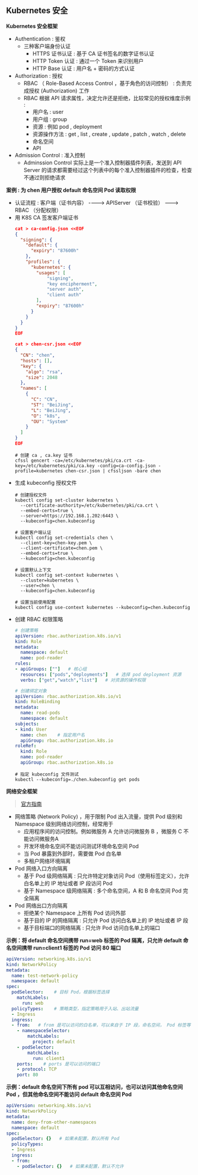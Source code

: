 ## Kubernetes 安全

__Kubernetes 安全框架__
- Authentication : 鉴权
    - 三种客户端身份认证
        - HTTPS 证书认证 : 基于 CA 证书签名的数字证书认证
        - HTTP Token 认证 : 通过一个 Token 来识别用户
        - HTTP Base 认证 : 用户名 + 密码的方式认证
- Authorization : 授权
    - RBAC （ Role-Based Access Control ，基于角色的访问控制） : 负责完成授权 (Authorization) 工作
    - RBAC 根据 API 请求属性，决定允许还是拒绝，比较常见的授权维度示例 :
        - 用户名 : user
        - 用户组 : group
        - 资源 : 例如 pod , deployment
        - 资源操作方法 : get , list , create , update , patch , watch , delete
        - 命名空间
        - API
- Admission Control : 准入控制
    - Adminssion Control 实际上是一个准入控制器插件列表，发送到 API Server 的请求都需要经过这个列表中的每个准入控制器插件的检查，检查不通过则拒绝请求

__案例 : 为 chen 用户授权 default 命名空间 Pod 读取权限__
- 认证流程 : 客户端（证书内容） ----> APIServer （证书校验） ---> RBAC （分配权限）
- 用 K8S CA 签发客户端证书
    ```json
    cat > ca-config.json <<EOF
    {
      "signing": {
        "default": {
          "expiry": "87600h"
        },
        "profiles": {
          "kubernetes": {
            "usages": [
                "signing",
                "key encipherment",
                "server auth",
                "client auth"
            ],
            "expiry": "87600h"
          }
        }
      }
    }
    EOF
    ```
    ```json
    cat > chen-csr.json <<EOF
    {
      "CN": "chen",
      "hosts": [],
      "key": {
        "algo": "rsa",
        "size": 2048
      },
      "names": [
        {
          "C": "CN",
          "ST": "BeiJing",
          "L": "BeiJing",
          "O": "k8s",
          "OU": "System"
        }
      ]
    }
    EOF
    ```
    ```shell
    # 创建 ca , ca.key 证书
    cfssl gencert -ca=/etc/kubernetes/pki/ca.crt -ca-key=/etc/kubernetes/pki/ca.key -config=ca-config.json -profile=kubernetes chen-csr.json | cfssljson -bare chen
    ```
- 生成 kubeconfig 授权文件
    ```shell
    # 创建授权文件
    kubectl config set-cluster kubernetes \
      --certificate-authority=/etc/kubernetes/pki/ca.crt \
      --embed-certs=true \
      --server=https://192.168.1.202:6443 \
      --kubeconfig=chen.kubeconfig
    ```
    ```shell
    # 设置客户端认证
    kubectl config set-credentials chen \
      --client-key=chen-key.pem \
      --client-certificate=chen.pem \
      --embed-certs=true \
      --kubeconfig=chen.kubeconfig
    ```
    ```shell
    # 设置默认上下文
    kubectl config set-context kubernetes \
      --cluster=kubernetes \
      --user=chen \
      --kubeconfig=chen.kubeconfig
    ```
    ```shell
    # 设置当前使用配置 
    kubectl config use-context kubernetes --kubeconfig=chen.kubeconfig
    ```
- 创建 RBAC 权限策略
    ```yaml
    # 创建策略
    apiVersion: rbac.authorization.k8s.io/v1 
    kind: Role 
    metadata: 
      namespace: default 
      name: pod-reader 
    rules: 
    - apiGroups: [""]   # 核心组
      resources: ["pods","deployments"]   # 选择 pod deployment 资源
      verbs: ["get","watch","list"]   # 对资源的操作权限
    ```
    ```yaml
    # 创建绑定对象
    apiVersion: rbac.authorization.k8s.io/v1
    kind: RoleBinding
    metadata:
      name: read-pods
      namespace: default
    subjects:
    - kind: User
      name: chen    # 指定用户名
      apiGroup: rbac.authorization.k8s.io
    roleRef:
      kind: Role
      name: pod-reader
      apiGroup: rbac.authorization.k8s.io
    ```
    ```shell
    # 指定 kubeconfig 文件测试
    kubectl --kubeconfig=./chen.kubeconfig get pods
    ```

__网络安全框架__
> [官方指南](https://kubernetes.io/zh/docs/concepts/services-networking/network-policies/)

- 网络策略 (Network Policy) ，用于限制 Pod 出入流量，提供 Pod 级别和 Namespace 级别网络访问控制，经常用于
    - 应用程序间的访问控制。例如微服务 A 允许访问微服务 B ，微服务 C 不能访问微服务A
    - 开发环境命名空间不能访问测试环境命名空间 Pod
    - 当 Pod 暴露到外部时，需要做 Pod 白名单 
    - 多租户网络环境隔离
- Pod 网络入口方向隔离
    - 基于 Pod 级网络隔离 : 只允许特定对象访问 Pod（使用标签定义），允许白名单上的 IP 地址或者 IP 段访问 Pod
    -  基于 Namespace 级网络隔离 : 多个命名空间，A 和 B 命名空间 Pod 完全隔离
- Pod 网络出口方向隔离
    - 拒绝某个 Namespace 上所有 Pod 访问外部
    - 基于目的 IP 的网络隔离 : 只允许 Pod 访问白名单上的 IP 地址或者 IP 段
    - 基于目标端口的网络隔离 : 只允许 Pod 访问白名单上的端口

__示例：将 default 命名空间携带 run=web 标签的 Pod 隔离，只允许 default 命名空间携带 run=client1 标签的 Pod 访问 80 端口__
```yaml
apiVersion: networking.k8s.io/v1
kind: NetworkPolicy
metadata:
  name: test-network-policy
  namespace: default
spec:
  podSelector:    # 目标 Pod，根据标签选择 
    matchLabels:
      run: web
  policyTypes:    # 策略类型，指定策略用于入站、出站流量
  - Ingress
  ingress:
  - from:   # from 是可以访问的白名单，可以来自于 IP 段，命名空间， Pod 标签等
    - namespaceSelector:
        matchLabels:
          project: default
    - podSelector:
        matchLabels:
          run: client1
    ports:    # ports 是可以访问的端口
    - protocol: TCP
    port: 80
```
__示例：default 命名空间下所有 pod 可以互相访问，也可以访问其他命名空间 Pod ，但其他命名空间不能访问 default 命名空间 Pod__
```yaml
apiVersion: networking.k8s.io/v1
kind: NetworkPolicy
metadata:
  name: deny-from-other-namespaces
  namespace: default
spec:
  podSelector: {}   # 如果未配置，默认所有 Pod
  policyTypes:
  - Ingress
  ingress:
  - from:
    - podSelector: {}   # 如果未配置，默认不允许
```
